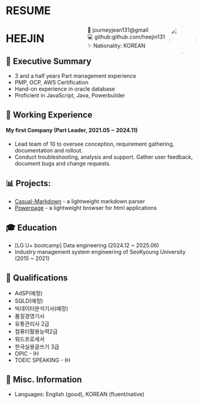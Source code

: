 # RESUME
<img style="float:right;border-radius:50%;width:70px;padding:6px" src="images/resume.png" />

<span style="float:right;padding:6px"> 
 📧 journeyjean131@gmail <br> 💻 github:github.com/heejin131 <br> ✨ Nationality: KOREAN
</span>

# HEEJIN   

## 📌 Executive Summary

* 3 and a half years Part management experience
* PMP, OCP, AWS Certification
* Hand-on experience in oracle database
* Proficient in JavaScript, Java, Powerbuilder

## 💼 Working Experience

#### My first Company (Part Leader, 2021.05 ~ 2024.11) 

* Lead team of 10 to oversee conception, requirement gathering, documentation and rollout.
* Conduct troubleshooting, analysis and support. Gather user feedback, document bugs and change requests.

## 📊 Projects: 

* [Casual-Markdown](https://github.com/casualwriter/powerpage) - a lightweight markdown parser
* [Powerpage](https://github.com/casualwriter/powerpage) - a lightweight browser for html applications

## 🎓 Education

* [LG U+ bootcamp] Data engineering (2024.12 ~ 2025.06) 
* Industry management system engineering of SeoKyoung University (2015 ~ 2021)

## 📝 Qualifications

* AdSP(예정)
* SQLD(예정)
* 빅데이터분석기사(예정)
* 품질경영기사 
* 유통관리사 2급 
* 컴퓨터활용능력2급 
* 워드프로세서 
* 한국실용글쓰기 3급 
* OPIC - IH
* TOEIC SPEAKING - IH

## 🌱 Misc. Information

* Languages: English (good), KOREAN (fluent/native) 
